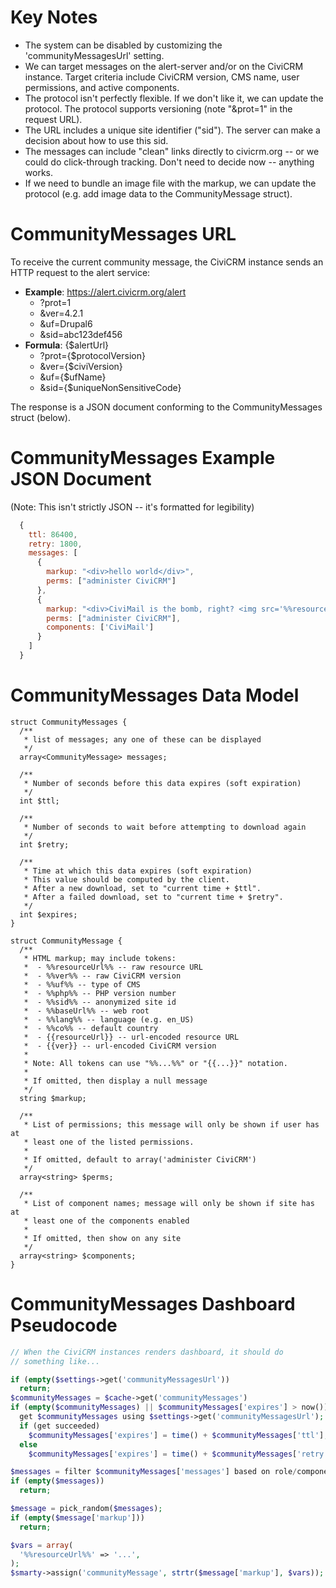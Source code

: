 Key Notes
=========
 * The system can be disabled by customizing the 'communityMessagesUrl' setting.
 * We can target messages on the alert-server and/or on the CiviCRM instance.
   Target criteria include CiviCRM version, CMS name, user permissions, and
   active components.
 * The protocol isn't perfectly flexible. If we don't like it, we can update
   the protocol.
   The protocol supports versioning (note "&prot=1" in the request URL).
 * The URL includes a unique site identifier ("sid"). The server can make a
   decision about how to use this sid.
 * The messages can include "clean" links directly to civicrm.org -- or we
   could do click-through tracking. Don't need to decide now -- anything works.
 * If we need to bundle an image file with the markup, we can update the
   protocol (e.g. add image data to the CommunityMessage struct).

CommunityMessages URL
=====================

To receive the current community message, the CiviCRM instance sends an HTTP
request to the alert service:

 - __Example__: https://alert.civicrm.org/alert
   - ?prot=1
   - &ver=4.2.1
   - &uf=Drupal6
   - &sid=abc123def456
 - __Formula__: {$alertUrl}
   - ?prot={$protocolVersion}
    - &ver={$civiVersion}
    - &uf={$ufName}
    - &sid={$uniqueNonSensitiveCode}

The response is a JSON document conforming to the CommunityMessages struct (below).


CommunityMessages Example JSON Document
=======================================

(Note: This isn't strictly JSON -- it's formatted for legibility)

```javascript
  {
    ttl: 86400,
    retry: 1800,
    messages: [
      {
        markup: "<div>hello world</div>",
        perms: ["administer CiviCRM"]
      },
      {
        markup: "<div>CiviMail is the bomb, right? <img src='%%resourceUrl%%/i/bomb.png'/></div>",
        perms: ["administer CiviCRM"],
        components: ['CiviMail']
      }
    ]
  }
```

CommunityMessages Data Model
============================

```
struct CommunityMessages {
  /**
   * list of messages; any one of these can be displayed
   */
  array<CommunityMessage> messages;

  /**
   * Number of seconds before this data expires (soft expiration)
   */
  int $ttl;

  /**
   * Number of seconds to wait before attempting to download again
   */
  int $retry;
  
  /**
   * Time at which this data expires (soft expiration)
   * This value should be computed by the client.
   * After a new download, set to "current time + $ttl".
   * After a failed download, set to "current time + $retry".
   */
  int $expires;
}

struct CommunityMessage {
  /**
   * HTML markup; may include tokens:
   *  - %%resourceUrl%% -- raw resource URL
   *  - %%ver%% -- raw CiviCRM version
   *  - %%uf%% -- type of CMS
   *  - %%php%% -- PHP version number
   *  - %%sid%% -- anonymized site id
   *  - %%baseUrl%% -- web root
   *  - %%lang%% -- language (e.g. en_US)
   *  - %%co%% -- default country
   *  - {{resourceUrl}} -- url-encoded resource URL
   *  - {{ver}} -- url-encoded CiviCRM version
   *
   * Note: All tokens can use "%%...%%" or "{{...}}" notation.
   *
   * If omitted, then display a null message
   */
  string $markup;
  
  /**
   * List of permissions; this message will only be shown if user has at
   * least one of the listed permissions.
   *
   * If omitted, default to array('administer CiviCRM')
   */
  array<string> $perms;

  /**
   * List of component names; message will only be shown if site has at
   * least one of the components enabled
   *
   * If omitted, then show on any site
   */
  array<string> $components;
}
```

CommunityMessages Dashboard Pseudocode
======================================

```php
// When the CiviCRM instances renders dashboard, it should do
// something like...

if (empty($settings->get('communityMessagesUrl'))
  return;
$communityMessages = $cache->get('communityMessages')
if (empty($communityMessages) || $communityMessages['expires'] > now())
  get $communityMessages using $settings->get('communityMessagesUrl');
  if (get succeeded)
    $communityMessages['expires'] = time() + $communityMessages['ttl'];
  else
    $communityMessages['expires'] = time() + $communityMessages['retry'];

$messages = filter $communityMessages['messages'] based on role/component
if (empty($messages))
  return;

$message = pick_random($messages);
if (empty($message['markup']))
  return;

$vars = array(
  '%%resourceUrl%%' => '...',
);
$smarty->assign('communityMessage', strtr($message['markup'], $vars));
```
